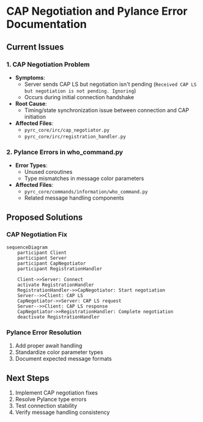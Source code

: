 # CAP Negotiation and Pylance Error Documentation

## Current Issues

### 1. CAP Negotiation Problem

- **Symptoms**:
  - Server sends CAP LS but negotiation isn't pending (`Received CAP LS but negotiation is not pending. Ignoring`)
  - Occurs during initial connection handshake
- **Root Cause**:
  - Timing/state synchronization issue between connection and CAP initiation
- **Affected Files**:
  - `pyrc_core/irc/cap_negotiator.py`
  - `pyrc_core/irc/registration_handler.py`

### 2. Pylance Errors in who_command.py

- **Error Types**:
  - Unused coroutines
  - Type mismatches in message color parameters
- **Affected Files**:
  - `pyrc_core/commands/information/who_command.py`
  - Related message handling components

## Proposed Solutions

### CAP Negotiation Fix

```mermaid
sequenceDiagram
    participant Client
    participant Server
    participant CapNegotiator
    participant RegistrationHandler

    Client->>Server: Connect
    activate RegistrationHandler
    RegistrationHandler->>CapNegotiator: Start negotiation
    Server-->>Client: CAP LS
    CapNegotiator->>Server: CAP LS request
    Server-->>Client: CAP LS response
    CapNegotiator->>RegistrationHandler: Complete negotiation
    deactivate RegistrationHandler
```

### Pylance Error Resolution

1. Add proper await handling
2. Standardize color parameter types
3. Document expected message formats

## Next Steps

1. Implement CAP negotiation fixes
2. Resolve Pylance type errors
3. Test connection stability
4. Verify message handling consistency
